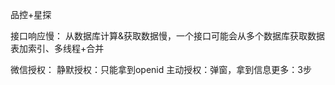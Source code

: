 品控+星探


接口响应慢：
从数据库计算&获取数据慢，一个接口可能会从多个数据库获取数据
表加索引、多线程+合并

微信授权：
静默授权：只能拿到openid
主动授权：弹窗，拿到信息更多：3步



